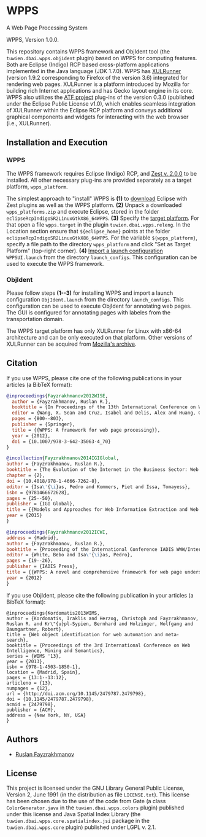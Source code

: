 # WPPS
A Web Page Processing System

WPPS, Version 1.0.0.

This repository contains WPPS framework and ObjIdent tool (the `tuwien.dbai.wpps.objident` plugin) based on WPPS for computing features.
Both are Eclipse (Indigo) RCP based cross-platform applications implemented in the Java language (JDK 1.7.0).
WPPS has [XULRunner](http://archive.mozilla.org/pub/xulrunner/releases/) (version 1.9.2 corresponding to Firefox of the version 3.6) integrated for rendering web pages.
XULRunner is a platform introduced by Mozilla for building rich Internet applications and has Gecko layout engine in its core.
WPPS also utilizes the [ATF project](http://www.eclipse.org/atf/) plug-ins of the version 0.3.0 (published under the Eclipse Public License v1.0), which enables seamless integration of XULRunner within the Eclipse RCP platform and conveys additional graphical components and widgets for interacting with the web browser (i.e., XULRunner).

## Installation and Execution

### WPPS

The WPPS framework requires Eclipse (Indigo) RCP, and [Zest v. 2.0.0](https://github.com/ujhelyiz/zest) to be installed.
All other necessary plug-ins are provided separately as a target platform, `wpps_platform`.

The simplest approach to "install" WPPS is
**(1)** to [download](https://sourceforge.net/projects/wpps-platforms/files/1.0.0/wpps_platforms.zip/download) Eclipse with Zest plugins as well as the WPPS platform.
**(2)** Unpack a downloaded `wpps_platforms.zip` and execute Eclipse, stored in the folder `eclipseRcpIndigoSR2LinuxGtkX86_64WPPS`.
**(3)** Specify the [target platform](http://www.vogella.com/tutorials/EclipseTargetPlatform/article.html). For that open a file `wpps.target` in the plugin `tuwien.dbai.wpps.releng`.
In the Location section ensure that `${eclipse_home}` points at the folder `eclipseRcpIndigoSR2LinuxGtkX86_64WPPS`.
For the variable `${wpps_platform}`, specify a file path to the directory `wpps_platform` and click "Set as Target Platform" (top-right corner).
**(4)** [Import a launch configuration](http://www.vogella.com/tutorials/EclipseLauncherFramework/article.html#import-a-launch-configuration) `WPPSUI.launch` from the directory `launch_configs`.
This configuration can be used to execute the WPPS framework.

### ObjIdent

Please follow steps **(1--3)** for installing WPPS and import a launch configuration `ObjIdent.launch` from the directory `launch_configs`.
This configuration can be used to execute ObjIdent for annotating web pages.
The GUI is configured for annotating pages with labeles from the transportation domain.


The WPPS target platform has only XULRunner for Linux with x86-64 architecture and can be only executed on that platform.
Other versions of XULRunner can be acquired from [Mozilla's archive](http://archive.mozilla.org/pub/xulrunner/releases/).

## Citation

If you use WPPS, please cite one of the following publications in your articles (a BibTeX format):
```bibtex
@inproceedings{Fayzrakhmanov2012WISE,
  author = {Fayzrakhmanov, Ruslan R.},
  booktitle = {In Proceedings of the 13th International Conference on Web Information Systems Engineering (WISE'2012), Demo Session, Paphos, Cyprus, 28–30 November, 2012},
  editor = {Wang, X. Sean and Cruz, Isabel and Delis, Alex and Huang, Guangyan},
  pages = {800--803},
  publisher = {Springer},
  title = {{WPPS: A framework for web page processing}},
  year = {2012},
  doi = {10.1007/978-3-642-35063-4_70}
}
```
```bibtex
@incollection{Fayzrakhmanov2014IGIGlobal,
author = {Fayzrakhmanov, Ruslan R.},
booktitle = {The Evolution of the Internet in the Business Sector: Web 1.0 to Web 3.0},
chapter = {2},
doi = {10.4018/978-1-4666-7262-8},
editor = {Isa\'{\i}as, Pedro and Kommers, Piet and Issa, Tomayess},
isbn = {9781466672628},
pages = {25--50},
publisher = {IGI Global},
title = {{Models and Approaches for Web Information Extraction and Web Page Understanding}},
year = {2015}
}
```
```bibtex
@inproceedings{Fayzrakhmanov2012ICWI,
address = {Madrid},
author = {Fayzrakhmanov, Ruslan R.},
booktitle = {Proceeding of the International Conference IADIS WWW/Internet, Madrid, 18–21 October, 2012},
editor = {White, Bebo and Isa\'{\i}as, Pedro},
pages = {19--26},
publisher = {IADIS Press},
title = {{WPPS: A novel and comprehensive framework for web page understanding and information extraction}},
year = {2012}
}
```

If you use ObjIdent, please cite the following publication in your articles (a BibTeX format):
```
@inproceedings{Kordomatis2013WIMS,
author = {Kordomatis, Iraklis and Herzog, Christoph and Fayzrakhmanov, Ruslan R. and Kr\"{u}pl-Sypien, Bernhard and Holzinger, Wolfgang and Baumgartner, Robert},
title = {Web object identification for web automation and meta-search},
booktitle = {Proceedings of the 3rd International Conference on Web Intelligence, Mining and Semantics},
series = {WIMS '13},
year = {2013},
isbn = {978-1-4503-1850-1},
location = {Madrid, Spain},
pages = {13:1--13:12},
articleno = {13},
numpages = {12},
url = {http://doi.acm.org/10.1145/2479787.2479798},
doi = {10.1145/2479787.2479798},
acmid = {2479798},
publisher = {ACM},
address = {New York, NY, USA}
}
```

## Authors
 * [Ruslan Fayzrakhmanov](http://www.dbai.tuwien.ac.at/staff/fayzrakh/)

## License

This project is licensed under the GNU Library General Public License, Version 2,
June 1991 (in the distribution as file `LICENSE.txt`).
This license has been chosen due to the use of the code from Gate (a class `ColorGenerator.java` in the `tuwien.dbai.wpps.colors` plugin) published under this license and
Java Spatial Index Library (the `tuwien.dbai.wpps.core.spatialindex.jsi` package in the `tuwien.dbai.wpps.core` plugin) published under LGPL v. 2.1.
